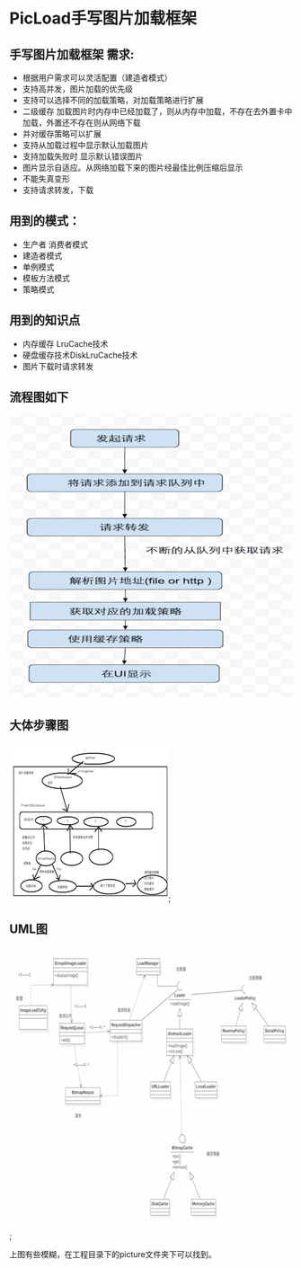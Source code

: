 # PicLoad手写图片加载框架
手写图片加载框架
需求:
---
* 根据用户需求可以灵活配置（建造者模式）
* 支持高并发，图片加载的优先级 
* 支持可以选择不同的加载策略，对加载策略进行扩展
* 二级缓存  加载图片时内存中已经加载了，则从内存中加载，不存在去外置卡中加载，外置还不存在则从网络下载
* 并对缓存策略可以扩展
* 支持从加载过程中显示默认加载图片
* 支持加载失败时 显示默认错误图片
* 图片显示自适应。从网络加载下来的图片经最佳比例压缩后显示
* 不能失真变形
* 支持请求转发，下载

用到的模式：
---------
* 生产者 消费者模式
* 建造者模式
* 单例模式
* 模板方法模式
* 策略模式

用到的知识点
-----------
* 内存缓存 LruCache技术
* 硬盘缓存技术DiskLruCache技术
* 图片下载时请求转发

流程图如下
---------
![](https://github.com/xingege662/PicLoad/blob/master/Pic/picture/stream_graph.png)

大体步骤图
---------
![](https://github.com/xingege662/PicLoad/blob/master/Pic/picture/framework.png);

UML图
-----
![](https://github.com/xingege662/PicLoad/blob/master/Pic/picture/uml.png);

上图有些模糊，在工程目录下的picture文件夹下可以找到。<br>
